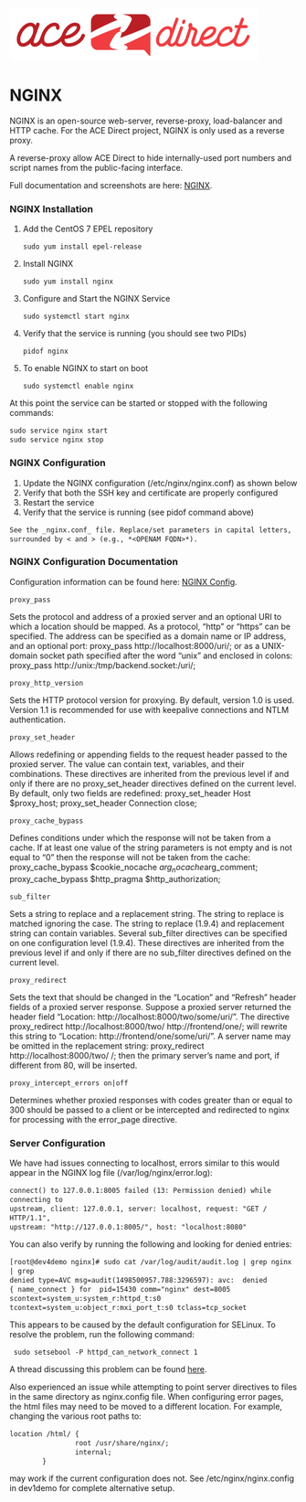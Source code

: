 ![](images/adsmall.png)

# NGINX

NGINX is an open-source web-server, reverse-proxy, load-balancer and HTTP cache.
For the ACE Direct project, NGINX is only used as a reverse proxy.

A reverse-proxy allow ACE Direct to hide internally-used port numbers and script
names from the public-facing interface.

Full documentation and screenshots are here: [NGINX](https://www.nginx.com).

### NGINX Installation
1. Add the CentOS 7 EPEL repository

    ```
    sudo yum install epel-release
    ```

1. Install NGINX

    ```
    sudo yum install nginx
    ```

1. Configure and Start the NGINX Service

    ```
    sudo systemctl start nginx
    ```

1. Verify that the service is running (you should see two PIDs)

    ```
    pidof nginx
    ```

1. To enable NGINX to start on boot

    ```
    sudo systemctl enable nginx
    ```

At this point the service can be started or stopped with the following commands:
```
sudo service nginx start
sudo service nginx stop
```

### NGINX Configuration
1. Update the NGINX configuration (/etc/nginx/nginx.conf) as shown below
1. Verify that both the SSH key and certificate are properly configured
1. Restart the service
1. Verify that the service is running (see pidof command above)


```
See the _nginx.conf_ file. Replace/set parameters in capital letters,
surrounded by < and > (e.g., *<OPENAM FQDN>*).
```

### NGINX Configuration Documentation
Configuration information can be found here: [NGINX Config](http://nginx.org/en/docs/http/ngx_http_proxy_module.html).

```
proxy_pass
```
Sets the protocol and address of a proxied server and an optional URI to which
a location should be mapped. As a protocol, “http” or “https” can be specified.
The address can be specified as a domain name or IP address, and an optional
port:
proxy_pass http://localhost:8000/uri/;
or as a UNIX-domain socket path specified after the word “unix” and enclosed
in colons:
proxy_pass http://unix:/tmp/backend.socket:/uri/;



```
proxy_http_version
```
Sets the HTTP protocol version for proxying. By default, version 1.0 is used.
Version 1.1 is recommended for use with keepalive connections and NTLM
authentication.


```
proxy_set_header
```
Allows redefining or appending fields to the request header passed to the
proxied server. The value can contain text, variables, and their combinations.
These directives are inherited from the previous level if and only if there are no proxy_set_header directives defined on the current level. By default, only
two fields are redefined:
proxy_set_header Host       $proxy_host;
proxy_set_header Connection close;


```
proxy_cache_bypass
```
Defines conditions under which the response will not be taken from a cache. If
at least one value of the string parameters is not empty and is not equal to
“0” then the response will not be taken from the cache:
proxy_cache_bypass $cookie_nocache $arg_nocache$arg_comment;
proxy_cache_bypass $http_pragma    $http_authorization;


```
sub_filter
```
Sets a string to replace and a replacement string. The string to replace is
matched ignoring the case. The string to replace (1.9.4) and replacement string
can contain variables. Several sub_filter directives can be specified on one
configuration level (1.9.4). These directives are inherited from the previous
level if and only if there are no sub_filter directives defined on the current
level.


```
proxy_redirect
```
Sets the text that should be changed in the “Location” and “Refresh” header
fields of a proxied server response. Suppose a proxied server returned the
header field “Location: http://localhost:8000/two/some/uri/”. The directive
proxy_redirect http://localhost:8000/two/ http://frontend/one/;
will rewrite this string to “Location: http://frontend/one/some/uri/”.
A server name may be omitted in the replacement string:
proxy_redirect http://localhost:8000/two/ /;
then the primary server’s name and port, if different from 80, will be inserted.


```
proxy_intercept_errors on|off
```
Determines whether proxied responses with codes greater than or equal to 300 should be passed to a client or be intercepted and redirected to nginx for processing with the error_page directive.

### Server Configuration
We have had issues connecting to localhost, errors similar to this would
appear in the NGINX log file (/var/log/nginx/error.log):

```
connect() to 127.0.0.1:8005 failed (13: Permission denied) while connecting to
upstream, client: 127.0.0.1, server: localhost, request: "GET / HTTP/1.1",
upstream: "http://127.0.0.1:8005/", host: "localhost:8080"
```

 You can also verify by running the following and looking for denied entries:

 ```
 [root@dev4demo nginx]# sudo cat /var/log/audit/audit.log | grep nginx | grep
 denied type=AVC msg=audit(1498500957.788:3296597): avc:  denied  
 { name_connect } for  pid=15430 comm="nginx" dest=8005
 scontext=system_u:system_r:httpd_t:s0
 tcontext=system_u:object_r:mxi_port_t:s0 tclass=tcp_socket

 ```

 This appears to be caused by the default configuration for SELinux. To
 resolve the problem, run the following command:

```
 sudo setsebool -P httpd_can_network_connect 1  
 ```

 A thread discussing this problem can be found [here](http://stackoverflow.com/questions/23948528/13-permission-denied-while-connecting-to-upstreamnginx?rq=1).

Also experienced an issue while attempting to point server directives to files in the same directory as nginx.config file. When configuring error pages, the html files may need to be moved to a different location. For example, changing the various root paths to:
```
location /html/ {
                root /usr/share/nginx/;
                internal;
        }
 ```
may work if the current configuration does not. See /etc/nginx/nginx.config in dev1demo for complete alternative setup.

